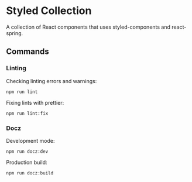 # Styled Collection
A collection of React components that uses styled-components and react-spring.

## Commands
### Linting
Checking linting errors and warnings:

`npm run lint`

Fixing lints with prettier:

`npm run lint:fix`

### Docz
Development mode:

`npm run docz:dev`

Production build:

`npm run docz:build`

